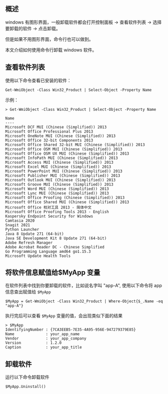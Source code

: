 [//title]: (windows下用命令行卸载软件)
[//englishtitle]: (windows-unistall-software-by-cmd)
[//category]: (windows)
[//tags]: (windows,命令行,cmd,卸载软件)
[//createtime]: (2020-11-02)
[//updatetime]: (2020-11-02)

## 概述

windows 有图形界面，一般卸载软件都会打开控制面板 -> 查看软件列表 -> 选择要卸载的软件 -> 点击卸载。

但是如果不用图形界面，命令行也可以做到。

本文介绍如何使用命令行卸载 windows 软件。

## 查看软件列表

使用以下命令查看已安装的软件：

```text
Get-WmiObject -Class Win32_Product | Select-Object -Property Name
```

示例：

```text
> Get-WmiObject -Class Win32_Product | Select-Object -Property Name

Name
----
Microsoft DCF MUI (Chinese (Simplified)) 2013
Microsoft Office Professional Plus 2013
Microsoft OneNote MUI (Chinese (Simplified)) 2013
Microsoft Office 32-bit Components 2013
Microsoft Office Shared 32-bit MUI (Chinese (Simplified)) 2013
Microsoft Office OSM MUI (Chinese (Simplified)) 2013
Microsoft Office OSM UX MUI (Chinese (Simplified)) 2013
Microsoft InfoPath MUI (Chinese (Simplified)) 2013
Microsoft Access MUI (Chinese (Simplified)) 2013
Microsoft Excel MUI (Chinese (Simplified)) 2013
Microsoft PowerPoint MUI (Chinese (Simplified)) 2013
Microsoft Publisher MUI (Chinese (Simplified)) 2013
Microsoft Outlook MUI (Chinese (Simplified)) 2013
Microsoft Groove MUI (Chinese (Simplified)) 2013
Microsoft Word MUI (Chinese (Simplified)) 2013
Microsoft Lync MUI (Chinese (Simplified)) 2013
Microsoft Office Proofing (Chinese (Simplified)) 2013
Microsoft Office Shared MUI (Chinese (Simplified)) 2013
Microsoft Office 校对工具 2013 - 简体中文
Microsoft Office Proofing Tools 2013 - English
Kaspersky Endpoint Security for Windows
Camtasia 2020
Snagit 2021
Python Launcher
Java 8 Update 271 (64-bit)
Java SE Development Kit 8 Update 271 (64-bit)
Adobe Refresh Manager
Adobe Acrobat Reader DC - Chinese Simplified
Go Programming Language amd64 go1.15.3
Microsoft Update Health Tools
```

## 将软件信息赋值给\$MyApp 变量

在软件列表中找到你要卸载的软件，比如说名字叫 "app-A", 使用以下命令将 app 信息查出赋值给 `$MyApp`

```text
$MyApp = Get-WmiObject -Class Win32_Product | Where-Object{$_.Name -eq "app-A"}
```

执行完后可以查看 `$MyApp` 变量的值，会出现类似下面的结果

```text
> $MyApp
IdentifyingNumber : {7CA3EEB5-7E35-4A95-956E-947279379E85}
Name              : your_app_name
Vendor            : your_app_company
Version           : 1.2.0
Caption           : your_app_title
```

## 卸载软件

运行以下命令卸载软件

```text
$MyApp.Uninstall()
```
